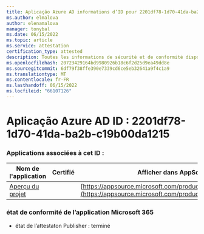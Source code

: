 ```yaml
---
title: Aplicação Azure AD informations d’ID pour 2201df78-1d70-41da-ba2b-c19b00da1215
ms.author: elmalova
author: elenamalova
manager: tonybal
ms.date: 06/15/2022
ms.topic: article
ms.service: attestation
certification_type: attested
description: Toutes les informations de sécurité et de conformité disponibles pour 2201df78-1d70-41da-ba2b-c19b00da1215.
ms.openlocfilehash: 20723429164bd9980926b18c6f2d25d9ea49dd8e
ms.sourcegitcommit: 6df79f38ffe390e7339cd6ce5eb32641a9f4c1a9
ms.translationtype: MT
ms.contentlocale: fr-FR
ms.lasthandoff: 06/15/2022
ms.locfileid: "66107126"
---
```

# <a name="azure-app-id-2201df78-1d70-41da-ba2b-c19b00da1215"></a>Aplicação Azure AD ID : 2201df78-1d70-41da-ba2b-c19b00da1215


### <a name="apps-associated-with-this-id"></a>Applications associées à cet ID :
| **Nom de l'application** | **Certifié** | **Afficher dans AppSource** |
|--------------|---------------|-----------------------|
| [Aperçu du projet](../forward/WA200003171.md) |  | [https://appsource.microsoft.com/product/office/WA200003171](https://appsource.microsoft.com/product/office/WA200003171) |

### <a name="microsoft-365-app-compliance-status"></a>état de conformité de l’application Microsoft 365
- état de l’attestaton Publisher : terminé
